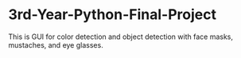 # 3rd-Year-Python-Final-Project
This is GUI for color detection and object detection with face masks, mustaches, and eye glasses.
